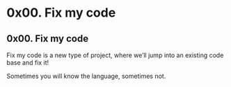 # 0x00. Fix my code

## 0x00. Fix my code

Fix my code is a new type of project, where we’ll jump into an existing code base and fix it!

Sometimes you will know the language, sometimes not.

